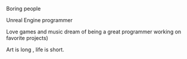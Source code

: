 Boring people

Unreal Engine programmer

Love games and music dream of being a great programmer working on favorite projects)

Art is long , life is short.
